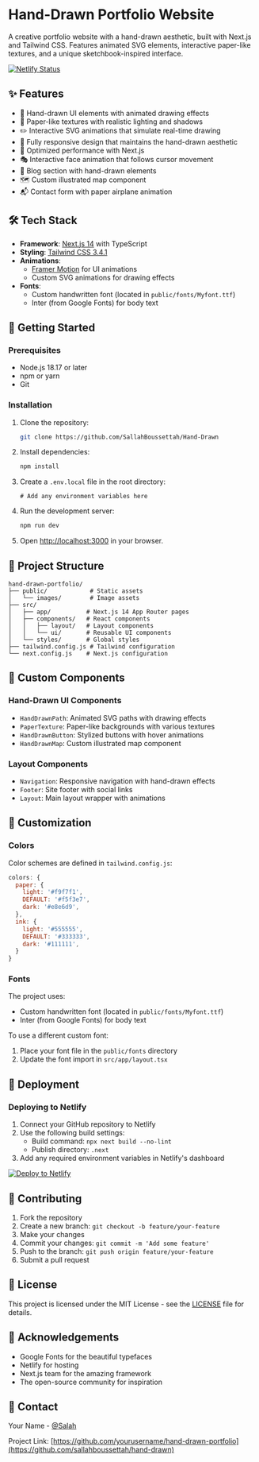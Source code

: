 # Hand-Drawn Portfolio Website

A creative portfolio website with a hand-drawn aesthetic, built with Next.js and Tailwind CSS. Features animated SVG elements, interactive paper-like textures, and a unique sketchbook-inspired interface.

[![Netlify Status](https://api.netlify.com/api/v1/badges/your-netlify-site-id/deploy-status)](https://app.netlify.com/sites/your-site-name/deploys)

## ✨ Features

- 🎨 Hand-drawn UI elements with animated drawing effects
- 📄 Paper-like textures with realistic lighting and shadows
- ✏️ Interactive SVG animations that simulate real-time drawing
- 📱 Fully responsive design that maintains the hand-drawn aesthetic
- 🚀 Optimized performance with Next.js
- 🎭 Interactive face animation that follows cursor movement
- 📝 Blog section with hand-drawn elements
- 🗺️ Custom illustrated map component
- 📬 Contact form with paper airplane animation

## 🛠️ Tech Stack

- **Framework**: [Next.js 14](https://nextjs.org/) with TypeScript
- **Styling**: [Tailwind CSS 3.4.1](https://tailwindcss.com/)
- **Animations**: 
  - [Framer Motion](https://www.framer.com/motion/) for UI animations
  - Custom SVG animations for drawing effects
- **Fonts**:
  - Custom handwritten font (located in `public/fonts/Myfont.ttf`)
  - Inter (from Google Fonts) for body text

## 🚀 Getting Started

### Prerequisites

- Node.js 18.17 or later
- npm or yarn
- Git

### Installation

1. Clone the repository:
   ```bash
   git clone https://github.com/SallahBoussettah/Hand-Drawn
   ```

2. Install dependencies:
   ```bash
   npm install
   ```

3. Create a `.env.local` file in the root directory:
   ```env
   # Add any environment variables here
   ```

4. Run the development server:
   ```bash
   npm run dev
   ```

5. Open [http://localhost:3000](http://localhost:3000) in your browser.

## 📁 Project Structure

```
hand-drawn-portfolio/
├── public/            # Static assets
│   └── images/        # Image assets
├── src/
│   ├── app/          # Next.js 14 App Router pages
│   ├── components/   # React components
│   │   ├── layout/   # Layout components
│   │   └── ui/       # Reusable UI components
│   └── styles/       # Global styles
├── tailwind.config.js # Tailwind configuration
└── next.config.js    # Next.js configuration
```

## 🎨 Custom Components

### Hand-Drawn UI Components
- `HandDrawnPath`: Animated SVG paths with drawing effects
- `PaperTexture`: Paper-like backgrounds with various textures
- `HandDrawnButton`: Stylized buttons with hover animations
- `HandDrawnMap`: Custom illustrated map component

### Layout Components
- `Navigation`: Responsive navigation with hand-drawn effects
- `Footer`: Site footer with social links
- `Layout`: Main layout wrapper with animations

## 🌈 Customization

### Colors
Color schemes are defined in `tailwind.config.js`:
```javascript
colors: {
  paper: {
    light: '#f9f7f1',
    DEFAULT: '#f5f3e7',
    dark: '#e8e6d9',
  },
  ink: {
    light: '#555555',
    DEFAULT: '#333333',
    dark: '#111111',
  }
}
```

### Fonts
The project uses:
- Custom handwritten font (located in `public/fonts/Myfont.ttf`)
- Inter (from Google Fonts) for body text

To use a different custom font:
1. Place your font file in the `public/fonts` directory
2. Update the font import in `src/app/layout.tsx`

## 🚀 Deployment

### Deploying to Netlify

1. Connect your GitHub repository to Netlify
2. Use the following build settings:
   - Build command: `npx next build --no-lint`
   - Publish directory: `.next`
3. Add any required environment variables in Netlify's dashboard

[![Deploy to Netlify](https://www.netlify.com/img/deploy/button.svg)](https://app.netlify.com/start/deploy?repository=https://github.com/yourusername/hand-drawn-portfolio)

## 🤝 Contributing

1. Fork the repository
2. Create a new branch: `git checkout -b feature/your-feature`
3. Make your changes
4. Commit your changes: `git commit -m 'Add some feature'`
5. Push to the branch: `git push origin feature/your-feature`
6. Submit a pull request

## 📝 License

This project is licensed under the MIT License - see the [LICENSE](LICENSE) file for details.

## 🙏 Acknowledgements

- Google Fonts for the beautiful typefaces
- Netlify for hosting
- Next.js team for the amazing framework
- The open-source community for inspiration

## 📧 Contact

Your Name - [@Salah](https://twitter.com/salahboussettah)

Project Link: [https://github.com/yourusername/hand-drawn-portfolio](https://github.com/sallahboussettah/hand-drawn)
